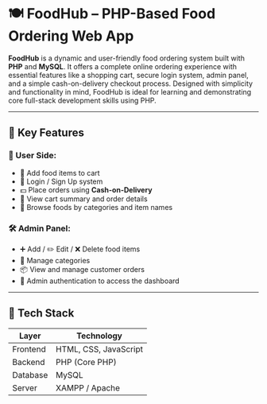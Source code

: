 # 🍽️ FoodHub – PHP-Based Food Ordering Web App

**FoodHub** is a dynamic and user-friendly food ordering system built with **PHP** and **MySQL**. It offers a complete online ordering experience with essential features like a shopping cart, secure login system, admin panel, and a simple cash-on-delivery checkout process. Designed with simplicity and functionality in mind, FoodHub is ideal for learning and demonstrating core full-stack development skills using PHP.

---

## 🔑 Key Features

### 👤 User Side:
- 🛒 Add food items to cart
- 🔐 Login / Sign Up system
- 💵 Place orders using **Cash-on-Delivery**
- 📄 View cart summary and order details
- 🧭 Browse foods by categories and item names

### 🛠️ Admin Panel:
- ➕ Add / ✏️ Edit / ❌ Delete food items
- 📂 Manage categories
- 📦 View and manage customer orders
- 🔐 Admin authentication to access the dashboard

---

## 🧰 Tech Stack

| Layer     | Technology          |
|-----------|---------------------|
| Frontend  | HTML, CSS, JavaScript |
| Backend   | PHP (Core PHP)       |
| Database  | MySQL               |
| Server    | XAMPP / Apache       |


